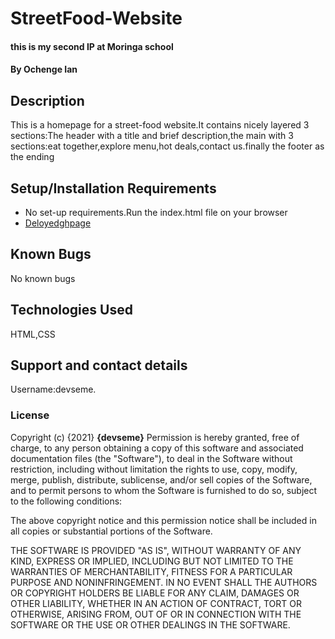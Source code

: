 # StreetFood-Website
#### this is my second IP at Moringa school
#### By **Ochenge Ian**
## Description
This is a homepage for a street-food website.It contains nicely layered 3 sections:The header with a title and brief description,the main with 3 sections:eat together,explore menu,hot deals,contact us.finally the footer as the ending 
## Setup/Installation Requirements
* No set-up requirements.Run the index.html file on your browser
* [Deloyedghpage](https://devseme.github.io/StreetFood-Website/)
## Known Bugs
No known bugs
## Technologies Used
HTML,CSS
## Support and contact details
Username:devseme.
### License

Copyright (c) {2021} **{devseme}**
Permission is hereby granted, free of charge, to any person obtaining a copy
of this software and associated documentation files (the "Software"), to deal
in the Software without restriction, including without limitation the rights
to use, copy, modify, merge, publish, distribute, sublicense, and/or sell
copies of the Software, and to permit persons to whom the Software is
furnished to do so, subject to the following conditions:

The above copyright notice and this permission notice shall be included in all
copies or substantial portions of the Software.

THE SOFTWARE IS PROVIDED "AS IS", WITHOUT WARRANTY OF ANY KIND, EXPRESS OR
IMPLIED, INCLUDING BUT NOT LIMITED TO THE WARRANTIES OF MERCHANTABILITY,
FITNESS FOR A PARTICULAR PURPOSE AND NONINFRINGEMENT. IN NO EVENT SHALL THE
AUTHORS OR COPYRIGHT HOLDERS BE LIABLE FOR ANY CLAIM, DAMAGES OR OTHER
LIABILITY, WHETHER IN AN ACTION OF CONTRACT, TORT OR OTHERWISE, ARISING FROM,
OUT OF OR IN CONNECTION WITH THE SOFTWARE OR THE USE OR OTHER DEALINGS IN THE
SOFTWARE.
